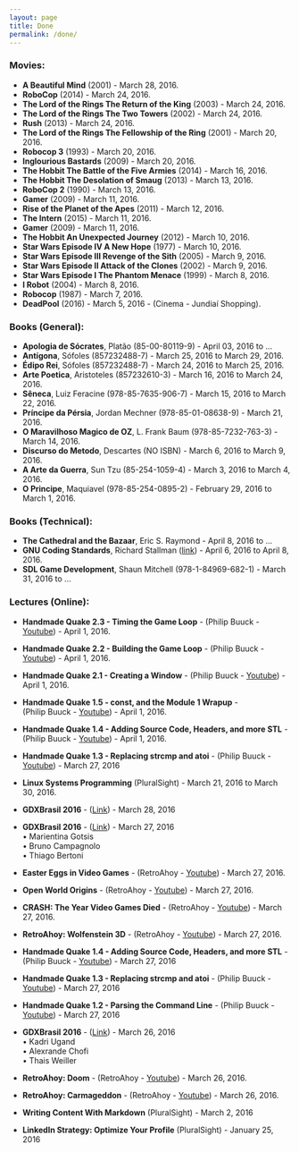 ```yaml
---
layout: page
title: Done
permalink: /done/
---
```


<!-- ####################################################################### -->

### Movies:

* **A Beautiful Mind**                                 (2001) - March 28, 2016.
* **RoboCop**                                          (2014) - March 24, 2016.
* **The Lord of the Rings The Return of the King**     (2003) - March 24, 2016.
* **The Lord of the Rings The Two Towers**             (2002) - March 24, 2016.
* **Rush**                                             (2013) - March 24, 2016.
* **The Lord of the Rings The Fellowship of the Ring** (2001) - March 20, 2016.
* **Robocop 3**                                        (1993) - March 20, 2016.
* **Inglourious Bastards**                             (2009) - March 20, 2016.
* **The Hobbit The Battle of the Five Armies**         (2014) - March 16, 2016.
* **The Hobbit The Desolation of Smaug**               (2013) - March 13, 2016.
* **RoboCop 2**                                        (1990) - March 13, 2016.
* **Gamer**                                            (2009) - March 11, 2016.
* **Rise of the Planet of the Apes**                   (2011) - March 12, 2016.
* **The Intern**                                       (2015) - March 11, 2016.
* **Gamer**                                            (2009) - March 11, 2016.
* **The Hobbit An Unexpected Journey**                 (2012) - March 10, 2016.
* **Star Wars Episode IV A New Hope**                  (1977) - March 10, 2016.
* **Star Wars Episode III Revenge of the Sith**        (2005) - March  9, 2016.
* **Star Wars Episode II Attack of the Clones**        (2002) - March  9, 2016.
* **Star Wars Episode I The Phantom Menace**           (1999) - March  8, 2016.
* **I Robot**                                          (2004) - March  8, 2016.
* **Robocop**                                          (1987) - March  7, 2016.
* **DeadPool**                                         (2016) - March  5, 2016 - (Cinema - Jundiaí Shopping).


<!-- ##################################################################### -->


### Books (General): 

* **Apologia de Sócrates**,       Platão         (85-00-80119-9)     - April 03, 2016 to ...
* **Antígona**,                   Sófoles        (857232488-7)       - March 25, 2016 to March 29, 2016.
* **Édipo Rei**,                  Sófoles        (857232488-7)       - March 24, 2016 to March 25, 2016.
* **Arte Poetica**,               Aristoteles    (857232610-3)       - March 16, 2016 to March 24, 2016.
* **Sêneca**,                     Luiz Feracine  (978-85-7635-906-7) - March 15, 2016 to March 22, 2016.
* **Príncipe da Pérsia**,         Jordan Mechner (978-85-01-08638-9) - March 21, 2016.
* **O Maravilhoso Magico de OZ**, L. Frank Baum  (978-85-7232-763-3) - March 14, 2016.
* **Discurso do Metodo**,         Descartes      (NO ISBN)           - March 6, 2016 to March 9, 2016.
* **A Arte da Guerra**,           Sun Tzu        (85-254-1059-4)     - March 3, 2016 to March 4, 2016.
* **O Principe**,                 Maquiavel      (978-85-254-0895-2) - February 29, 2016 to March 1, 2016.


<!-- ####################################################################### -->

### Books (Technical):

* **The Cathedral and the Bazaar**, Eric S. Raymond - April 8, 2016 to ...
* **GNU Coding Standards**, Richard Stallman 
([link](http://www.gnu.org/prep/standards/)) - April 6, 2016 to April 8, 2016.
* **SDL Game Development**, Shaun Mitchell (978-1-84969-682-1) - March 31, 2016 to ...


<!-- ####################################################################### -->

### Lectures (Online): 

* **Handmade Quake 2.3 - Timing the Game Loop** - (Philip Buuck - 
[Youtube](https://www.youtube.com/watch?v=EyUM1dTUCyQ)) - April 1, 2016.
* **Handmade Quake 2.2 - Building the Game Loop** - (Philip Buuck - 
[Youtube](https://www.youtube.com/watch?v=bAApnxQf2hI)) - April 1, 2016.
* **Handmade Quake 2.1 - Creating a Window** - (Philip Buuck - 
[Youtube](https://www.youtube.com/watch?v=mkDsvnKq2p0)) - April 1, 2016.
* **Handmade Quake 1.5 - const, and the Module 1 Wrapup** -    
(Philip Buuck - [Youtube](https://www.youtube.com/watch?v=m8oHcJAB-xU)) - April 1, 2016.
* **Handmade Quake 1.4 - Adding Source Code, Headers, and more STL** -    
(Philip Buuck - [Youtube](https://www.youtube.com/watch?v=piQQnWmHdCA)) - April 1, 2016.

* **Handmade Quake 1.3 - Replacing strcmp and atoi** - (Philip Buuck  - 
[Youtube](https://www.youtube.com/watch?v=_MAbRVrfkdU)) -  March 27, 2016   

* **Linux Systems Programming** (PluralSight) - March 21, 2016 to March 30, 2016.

<!-- COWTODO: Add the lecturers' names -->
* **GDXBrasil 2016** - ([Link](http://www.gxbrazil.com/)) - March 28, 2016    

* **GDXBrasil 2016** - ([Link](http://www.gxbrazil.com/)) - March 27, 2016    
 • Marientina Gotsis   
 • Bruno Campagnolo   
 • Thiago Bertoni  

* **Easter Eggs in Video Games** - (RetroAhoy - 
[Youtube](https://www.youtube.com/watch?v=Q6Sv4FVDnXQ)) - March 27, 2016.
* **Open World Origins** - (RetroAhoy - 
[Youtube](https://www.youtube.com/watch?v=EdV_2svrDVc)) - March 27, 2016.
* **CRASH: The Year Video Games Died** - (RetroAhoy - 
[Youtube](https://www.youtube.com/watch?v=ikIeaCE3Ljc)) - March 27, 2016.
* **RetroAhoy: Wolfenstein 3D** - (RetroAhoy - 
[Youtube](https://www.youtube.com/watch?v=BSb87DC-PtA)) - March 27, 2016.

* **Handmade Quake 1.4 - Adding Source Code, Headers, and more STL** - (Philip Buuck  - 
[Youtube](https://www.youtube.com/watch?v=piQQnWmHdCA)) -  March 27, 2016   
* **Handmade Quake 1.3 - Replacing strcmp and atoi** - (Philip Buuck  - 
[Youtube](https://www.youtube.com/watch?v=_MAbRVrfkdU)) -  March 27, 2016   
* **Handmade Quake 1.2 - Parsing the Command Line** - (Philip Buuck - 
[Youtube](https://www.youtube.com/watch?v=TdUszxsJ98A)) -  March 27, 2016   
   

* **GDXBrasil 2016** - ([Link](http://www.gxbrazil.com/)) - March 26, 2016    
 • Kadri Ugand   
 • Alexrande Chofi   
 • Thais Weiller   

* **RetroAhoy: Doom** - (RetroAhoy - 
[Youtube](https://www.youtube.com/watch?v=6A4-SVUHQYI)) - March 26, 2016.
* **RetroAhoy: Carmageddon** - (RetroAhoy - 
[Youtube](https://www.youtube.com/watch?v=srLNtnyGy_U)) - March 26, 2016.

* **Writing Content With Markdown** (PluralSight) - March 2, 2016
* **LinkedIn Strategy: Optimize Your Profile** (PluralSight) - January 25, 2016

